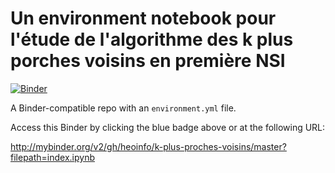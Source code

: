 # Un environment notebook pour l'étude de l'algorithme des k plus porches voisins en première NSI

[![Binder](http://mybinder.org/badge_logo.svg)](http://mybinder.org/v2/gh/heoinfo/k-plus-proches-voisins/master?filepath=index.ipynb)

A Binder-compatible repo with an `environment.yml` file.

Access this Binder by clicking the blue badge above or at the following URL:

http://mybinder.org/v2/gh/heoinfo/k-plus-proches-voisins/master?filepath=index.ipynb
